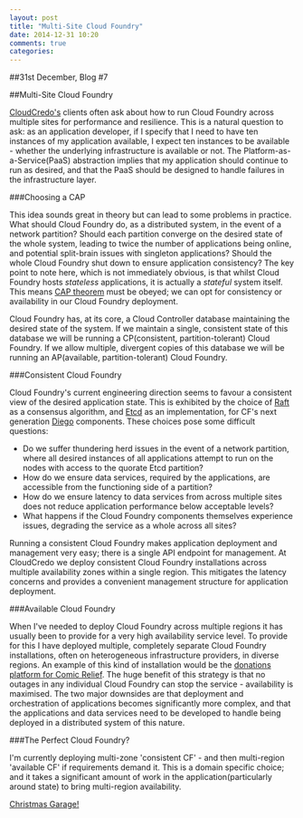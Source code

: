 ```yaml
---
layout: post
title: "Multi-Site Cloud Foundry"
date: 2014-12-31 10:20
comments: true
categories: 
---
```


##31st December, Blog #7

##Multi-Site Cloud Foundry

[CloudCredo's](https://www.cloudcredo.com) clients often ask about how to run Cloud Foundry across multiple sites for performance and resilience. This is a natural question to ask: as an application developer, if I specify that I need to have ten instances of my application available, I expect ten instances to be available - whether the underlying infrastructure is available or not. The Platform-as-a-Service(PaaS) abstraction implies that my application should continue to run as desired, and that the PaaS should be designed to handle failures in the infrastructure layer.

###Choosing a CAP

This idea sounds great in theory but can lead to some problems in practice. What should Cloud Foundry do, as a distributed system, in the event of a network partition? Should each partition converge on the desired state of the whole system, leading to twice the number of applications being online, and potential split-brain issues with singleton applications? Should the whole Cloud Foundry shut down to ensure application consistency? The key point to note here, which is not immediately obvious, is that whilst Cloud Foundry hosts *stateless* applications, it is actually a *stateful* system itself. This means [CAP theorem](http://en.wikipedia.org/wiki/CAP_theorem) must be obeyed; we can opt for consistency or availability in our Cloud Foundry deployment.

Cloud Foundry has, at its core, a Cloud Controller database maintaining the desired state of the system. If we maintain a single, consistent state of this database we will be running a CP(consistent, partition-tolerant) Cloud Foundry. If we allow multiple, divergent copies of this database we will be running an AP(available, partition-tolerant) Cloud Foundry.

###Consistent Cloud Foundry

Cloud Foundry's current engineering direction seems to favour a consistent view of the desired application state. This is exhibited by the choice of [Raft](http://en.wikipedia.org/wiki/Raft_%28computer_science%29) as a consensus algorithm, and [Etcd](https://github.com/coreos/etcd) as an implementation, for CF's next generation [Diego](https://github.com/cloudfoundry-incubator/diego-release) components. These choices pose some difficult questions:

- Do we suffer thundering herd issues in the event of a network partition, where all desired instances of all applications attempt to run on the nodes with access to the quorate Etcd partition?
- How do we ensure data services, required by the applications, are accessible from the functioning side of a partition?
- How do we ensure latency to data services from across multiple sites does not reduce application performance below acceptable levels?
- What happens if the Cloud Foundry components themselves experience issues, degrading the service as a whole across all sites?

Running a consistent Cloud Foundry makes application deployment and management very easy; there is a single API endpoint for management. At CloudCredo we deploy consistent Cloud Foundry installations across multiple availability zones within a single region. This mitigates the latency concerns and provides a convenient management structure for application deployment.

###Available Cloud Foundry

When I've needed to deploy Cloud Foundry across multiple regions it has usually been to provide for a very high availability service level. To provide for this I have deployed multiple, completely separate Cloud Foundry installations, often on heterogeneous infrastructure providers, in diverse regions. An example of this kind of installation would be the [donations platform for Comic Relief](http://blog.cloudfoundry.org/2013/04/30/uk-charity-raises-record-donations-powered-by-cloud-foundry/). The huge benefit of this strategy is that no outages in any individual Cloud Foundry can stop the service - availability is maximised. The two major downsides are that deployment and orchestration of applications becomes significantly more complex, and that the applications and data services need to be developed to handle being deployed in a distributed system of this nature.

###The Perfect Cloud Foundry?

I'm currently deploying multi-zone 'consistent CF' - and then multi-region 'available CF' if requirements demand it. This is a domain specific choice; and it takes a significant amount of work in the application(particularly around state) to bring multi-region availability.

[Christmas Garage!](https://www.youtube.com/watch?v=RQLQ7W2RoKA)
